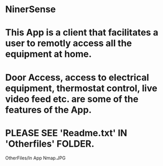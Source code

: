 # NinerSense
# This App is a client that facilitates a user to remotly access all the equipment at home.
# Door Access, access to electrical equipment, thermostat control, live video feed etc. are some of the features of the App.
# PLEASE SEE 'Readme.txt' IN 'Otherfiles' FOLDER.

OtherFiles/In App Nmap.JPG
